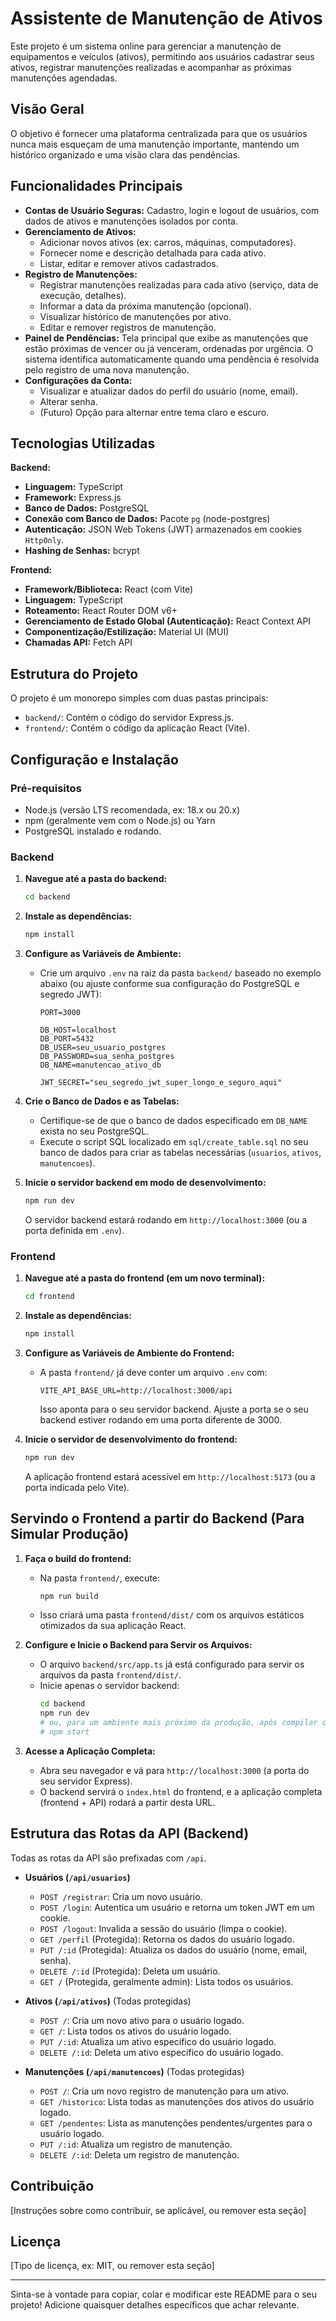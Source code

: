 # Assistente de Manutenção de Ativos

Este projeto é um sistema online para gerenciar a manutenção de equipamentos e veículos (ativos), permitindo aos usuários cadastrar seus ativos, registrar manutenções realizadas e acompanhar as próximas manutenções agendadas.

## Visão Geral

O objetivo é fornecer uma plataforma centralizada para que os usuários nunca mais esqueçam de uma manutenção importante, mantendo um histórico organizado e uma visão clara das pendências.

## Funcionalidades Principais

*   **Contas de Usuário Seguras:** Cadastro, login e logout de usuários, com dados de ativos e manutenções isolados por conta.
*   **Gerenciamento de Ativos:**
    *   Adicionar novos ativos (ex: carros, máquinas, computadores).
    *   Fornecer nome e descrição detalhada para cada ativo.
    *   Listar, editar e remover ativos cadastrados.
*   **Registro de Manutenções:**
    *   Registrar manutenções realizadas para cada ativo (serviço, data de execução, detalhes).
    *   Informar a data da próxima manutenção (opcional).
    *   Visualizar histórico de manutenções por ativo.
    *   Editar e remover registros de manutenção.
*   **Painel de Pendências:** Tela principal que exibe as manutenções que estão próximas de vencer ou já venceram, ordenadas por urgência. O sistema identifica automaticamente quando uma pendência é resolvida pelo registro de uma nova manutenção.
*   **Configurações da Conta:**
    *   Visualizar e atualizar dados do perfil do usuário (nome, email).
    *   Alterar senha.
    *   (Futuro) Opção para alternar entre tema claro e escuro.

## Tecnologias Utilizadas

**Backend:**

*   **Linguagem:** TypeScript
*   **Framework:** Express.js
*   **Banco de Dados:** PostgreSQL
*   **Conexão com Banco de Dados:** Pacote `pg` (node-postgres)
*   **Autenticação:** JSON Web Tokens (JWT) armazenados em cookies `HttpOnly`.
*   **Hashing de Senhas:** bcrypt

**Frontend:**

*   **Framework/Biblioteca:** React (com Vite)
*   **Linguagem:** TypeScript
*   **Roteamento:** React Router DOM v6+
*   **Gerenciamento de Estado Global (Autenticação):** React Context API
*   **Componentização/Estilização:** Material UI (MUI)
*   **Chamadas API:** Fetch API

## Estrutura do Projeto

O projeto é um monorepo simples com duas pastas principais:

*   `backend/`: Contém o código do servidor Express.js.
*   `frontend/`: Contém o código da aplicação React (Vite).

## Configuração e Instalação

### Pré-requisitos

*   Node.js (versão LTS recomendada, ex: 18.x ou 20.x)
*   npm (geralmente vem com o Node.js) ou Yarn
*   PostgreSQL instalado e rodando.

### Backend

1.  **Navegue até a pasta do backend:**
    ```bash
    cd backend
    ```
2.  **Instale as dependências:**
    ```bash
    npm install
    ```
3.  **Configure as Variáveis de Ambiente:**
    *   Crie um arquivo `.env` na raiz da pasta `backend/` baseado no exemplo abaixo (ou ajuste conforme sua configuração do PostgreSQL e segredo JWT):
        ```env
        PORT=3000

        DB_HOST=localhost
        DB_PORT=5432
        DB_USER=seu_usuario_postgres
        DB_PASSWORD=sua_senha_postgres
        DB_NAME=manutencao_ativo_db

        JWT_SECRET="seu_segredo_jwt_super_longo_e_seguro_aqui"
        ```
4.  **Crie o Banco de Dados e as Tabelas:**
    *   Certifique-se de que o banco de dados especificado em `DB_NAME` exista no seu PostgreSQL.
    *   Execute o script SQL localizado em `sql/create_table.sql` no seu banco de dados para criar as tabelas necessárias (`usuarios`, `ativos`, `manutencoes`).

5.  **Inicie o servidor backend em modo de desenvolvimento:**
    ```bash
    npm run dev
    ```
    O servidor backend estará rodando em `http://localhost:3000` (ou a porta definida em `.env`).

### Frontend

1.  **Navegue até a pasta do frontend (em um novo terminal):**
    ```bash
    cd frontend
    ```
2.  **Instale as dependências:**
    ```bash
    npm install
    ```
3.  **Configure as Variáveis de Ambiente do Frontend:**
    *   A pasta `frontend/` já deve conter um arquivo `.env` com:
        ```env
        VITE_API_BASE_URL=http://localhost:3000/api
        ```
        Isso aponta para o seu servidor backend. Ajuste a porta se o seu backend estiver rodando em uma porta diferente de 3000.

4.  **Inicie o servidor de desenvolvimento do frontend:**
    ```bash
    npm run dev
    ```
    A aplicação frontend estará acessível em `http://localhost:5173` (ou a porta indicada pelo Vite).

## Servindo o Frontend a partir do Backend (Para Simular Produção)

1.  **Faça o build do frontend:**
    *   Na pasta `frontend/`, execute:
        ```bash
        npm run build
        ```
    *   Isso criará uma pasta `frontend/dist/` com os arquivos estáticos otimizados da sua aplicação React.

2.  **Configure e Inicie o Backend para Servir os Arquivos:**
    *   O arquivo `backend/src/app.ts` já está configurado para servir os arquivos da pasta `frontend/dist/`.
    *   Inicie apenas o servidor backend:
        ```bash
        cd backend
        npm run dev 
        # ou, para um ambiente mais próximo da produção, após compilar o backend com 'npm run build':
        # npm start
        ```
3.  **Acesse a Aplicação Completa:**
    *   Abra seu navegador e vá para `http://localhost:3000` (a porta do seu servidor Express).
    *   O backend servirá o `index.html` do frontend, e a aplicação completa (frontend + API) rodará a partir desta URL.

## Estrutura das Rotas da API (Backend)

Todas as rotas da API são prefixadas com `/api`.

*   **Usuários (`/api/usuarios`)**
    *   `POST /registrar`: Cria um novo usuário.
    *   `POST /login`: Autentica um usuário e retorna um token JWT em um cookie.
    *   `POST /logout`: Invalida a sessão do usuário (limpa o cookie).
    *   `GET /perfil` (Protegida): Retorna os dados do usuário logado.
    *   `PUT /:id` (Protegida): Atualiza os dados do usuário (nome, email, senha).
    *   `DELETE /:id` (Protegida): Deleta um usuário.
    *   `GET /` (Protegida, geralmente admin): Lista todos os usuários.

*   **Ativos (`/api/ativos`)** (Todas protegidas)
    *   `POST /`: Cria um novo ativo para o usuário logado.
    *   `GET /`: Lista todos os ativos do usuário logado.
    *   `PUT /:id`: Atualiza um ativo específico do usuário logado.
    *   `DELETE /:id`: Deleta um ativo específico do usuário logado.

*   **Manutenções (`/api/manutencoes`)** (Todas protegidas)
    *   `POST /`: Cria um novo registro de manutenção para um ativo.
    *   `GET /historico`: Lista todas as manutenções dos ativos do usuário logado.
    *   `GET /pendentes`: Lista as manutenções pendentes/urgentes para o usuário logado.
    *   `PUT /:id`: Atualiza um registro de manutenção.
    *   `DELETE /:id`: Deleta um registro de manutenção.

## Contribuição

[Instruções sobre como contribuir, se aplicável, ou remover esta seção]

## Licença

[Tipo de licença, ex: MIT, ou remover esta seção]

---

Sinta-se à vontade para copiar, colar e modificar este README para o seu projeto! Adicione quaisquer detalhes específicos que achar relevante.